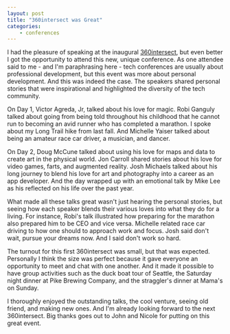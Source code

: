 ```yaml
---
layout: post
title: "360intersect was Great"
categories:
    - conferences
---
```

I had the pleasure of speaking at the inaugural [360intersect][360], but even better I got the opportunity to attend this new, unique conference. As one attendee said to me - and I'm paraphrasing here - tech conferences are usually about professional development, but this event was more about personal development. And this was indeed the case. The speakers shared personal stories that were inspirational and highlighted the diversity of the tech community.

On Day 1, Victor Agreda, Jr, talked about his love for magic. Robi Ganguly talked about going from being told throughout his childhood that he cannot run to becoming an avid runner who has completed a marathon. I spoke about my Long Trail hike from last fall. And Michelle Yaiser talked about being an amateur race car driver, a musician, and dancer. 

On Day 2, Doug McCune talked about using his love for maps and data to create art in the physical world. Jon Carroll shared stories about his love for video games, farts, and augmented reality. Josh Michaels talked about his long journey to blend his love for art and photography into a career as an app developer. And the day wrapped up with an emotional talk by Mike Lee as his reflected on his life over the past year.

What made all these talks great wasn't just hearing the personal stories, but seeing how each speaker blends their various loves into what they do for a living. For instance, Robi's talk illustrated how preparing for the marathon also prepared him to be CEO and vice versa. Michelle related race car driving to how one should to approach work and focus. Josh said don't wait, pursue your dreams now. And I said don't work so hard.

The turnout for this first 360intersect was small, but that was expected. Personally I think the size was perfect because it gave everyone an opportunity to meet and chat with one another. And it made it possible to have group activities such as the duck boat tour of Seattle, the Saturday night dinner at Pike Brewing Company, and the straggler's dinner at Mama's on Sunday. 

I thoroughly enjoyed the outstanding talks, the cool venture, seeing old friend, and making new ones. And I'm already looking forward to the next 360intersect. Big thanks goes out to John and Nicole for putting on this great event.

[360]: http://www.360intersect.com
